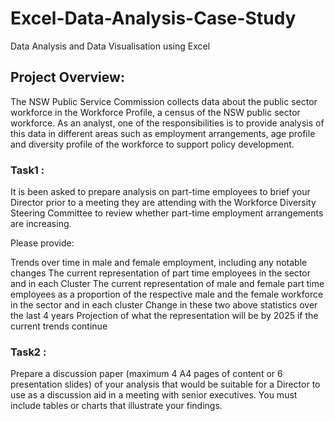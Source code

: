 # Excel-Data-Analysis-Case-Study
Data Analysis and Data Visualisation using Excel
## Project Overview:
The NSW Public Service Commission collects data about the public sector workforce in the Workforce Profile, a census of the NSW public sector workforce.
As an analyst, one of the responsibilities is to provide analysis of this data in different areas such as employment arrangements, age profile and diversity profile of the workforce to support policy development.

### Task1 :
It is been asked to prepare analysis on part-time employees to brief your Director prior to a meeting they are attending with the Workforce Diversity Steering Committee to review whether part-time employment arrangements are increasing.

Please provide:

Trends over time in male and female employment, including any notable changes
The current representation of part time employees in the sector and in each Cluster
The current representation of male and female part time employees as a proportion of the respective male and the female workforce in the sector and in each cluster
Change in these two above statistics over the last 4 years
Projection of what the representation will be by 2025 if the current trends continue

### Task2 :
Prepare a discussion paper (maximum 4 A4 pages of content or 6 presentation slides) of your analysis that would be suitable for a Director to use as a discussion aid in a meeting with senior executives. You must include tables or charts that illustrate your findings.
